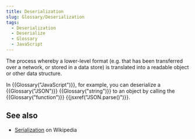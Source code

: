```yaml
---
title: Deserialization
slug: Glossary/Deserialization
tags:
  - Deserialization
  - Deserialize
  - Glossary
  - JavaScript
---
```

The process whereby a lower-level format (e.g. that has been transferred over a network, or stored in a data store) is translated into a readable object or other data structure.

In {{Glossary("JavaScript")}}, for example, you can deserialize a {{Glossary("JSON")}} {{Glossary("string")}} to an object by calling the {{Glossary("function")}} {{jsxref("JSON.parse()")}}.

## See also

- [Serialization](https://en.wikipedia.org/wiki/Serialization) on Wikipedia
